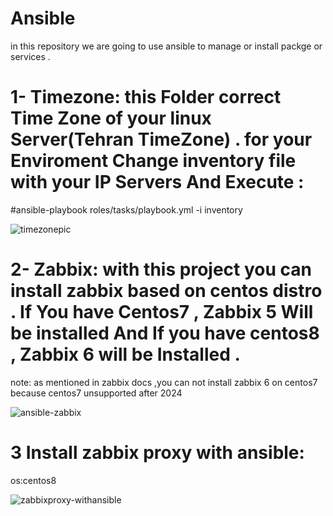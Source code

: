 # Ansible
in this repository we are going to use ansible to manage or install packge or services . 

# 1- Timezone: this Folder correct Time Zone of your linux Server(Tehran TimeZone) . for your Enviroment Change inventory file with your IP Servers And Execute :
 #ansible-playbook roles/tasks/playbook.yml -i inventory
 
 
![timezonepic](https://user-images.githubusercontent.com/42912741/222965252-7a29f14e-af00-4559-89c2-c41dd7b5b257.JPG)

# 2- Zabbix: with this project you can install zabbix based on centos distro . If You have Centos7 , Zabbix 5 Will be installed And If you have centos8 , Zabbix 6 will be Installed . 
note: as mentioned in zabbix docs ,you can not install zabbix 6 on centos7 because  centos7 unsupported after 2024  

![ansible-zabbix](https://user-images.githubusercontent.com/42912741/224503583-bdd43a04-458d-4e33-83fc-83dd6ca6e9f1.JPG)

# 3 Install zabbix proxy with ansible:<br>
os:centos8 <br>

![zabbixproxy-withansible](https://user-images.githubusercontent.com/42912741/235248694-ea0a5b91-462a-468d-bf6b-8db832e56cf4.JPG)


